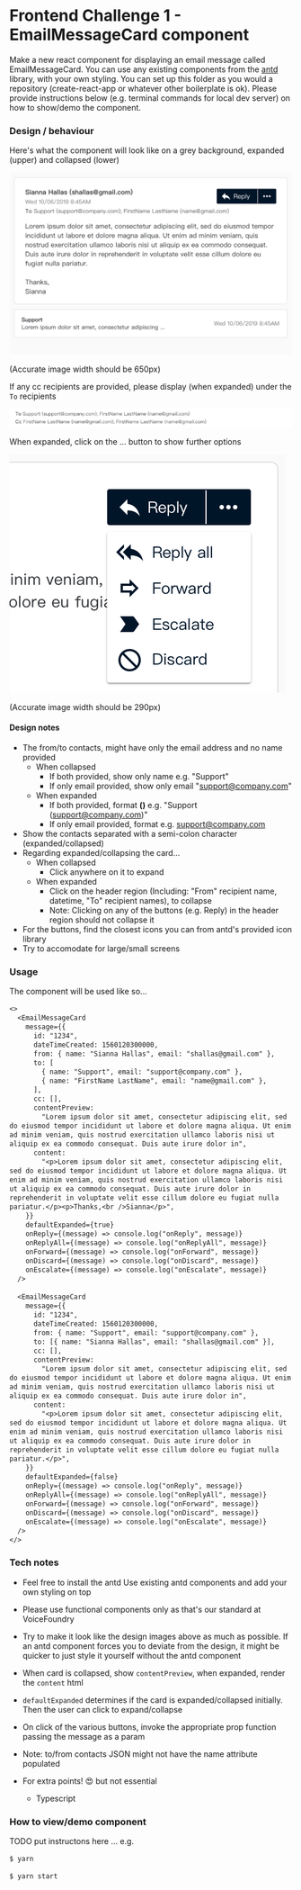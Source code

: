 # Frontend Challenge 1 - EmailMessageCard component 

Make a new react component for displaying an email message called EmailMessageCard. You can use any existing components from the [antd](https://ant.design/components/overview/) library, with your own styling. You can set up this folder as you would a repository (create-react-app or whatever other boilerplate is ok). Please provide instructions below (e.g. terminal commands for local dev server) on how to show/demo the component.

### Design / behaviour

Here's what the component will look like on a grey background, expanded (upper) and collapsed (lower)

![EmailMessageCard expanded and collapsed](/challenge-1-EmailMessageCard/readme-images/EmailMessageCard-expanded-and-collapsed.png)

(Accurate image width should be 650px)

If any cc recipients are provided, please display (when expanded) under the `To` recipients

![CC recipients](/challenge-1-EmailMessageCard/readme-images/EmailMessageCard-cc.png)



When expanded, click on the ... button to show further options

![Further options buttons](/challenge-1-EmailMessageCard/readme-images/EmailMessageCard-buttons.png)

(Accurate image width should be 290px)

#### Design notes

- The from/to contacts, might have only the email address and no name provided
    - When collapsed
        - If both provided, show only name e.g. "Support"
        - If only email provided, show only email "support@company.com"
    - When expanded
        - If both provided, format **<name> (<email>)** e.g. "Support (support@company.com)"
        - If only email provided, format **<email>** e.g. support@company.com
- Show the contacts separated with a semi-colon character (expanded/collapsed)
- Regarding expanded/collapsing the card...
    - When collapsed
        - Click anywhere on it to expand
    - When expanded
        - Click on the header region (Including: "From" recipient name, datetime, "To" recipient names), to collapse
        - Note: Clicking on any of the buttons (e.g. Reply) in the header region should not collapse it
- For the buttons, find the closest icons you can from antd's provided icon library
- Try to accomodate for large/small screens

### Usage

The component will be used like so...

```
<>
  <EmailMessageCard
    message={{
      id: "1234",
      dateTimeCreated: 1560120300000,
      from: { name: "Sianna Hallas", email: "shallas@gmail.com" },
      to: [
        { name: "Support", email: "support@company.com" },
        { name: "FirstName LastName", email: "name@gmail.com" },
      ],
      cc: [],
      contentPreview:
        "Lorem ipsum dolor sit amet, consectetur adipiscing elit, sed do eiusmod tempor incididunt ut labore et dolore magna aliqua. Ut enim ad minim veniam, quis nostrud exercitation ullamco laboris nisi ut aliquip ex ea commodo consequat. Duis aute irure dolor in",
      content:
        "<p>Lorem ipsum dolor sit amet, consectetur adipiscing elit, sed do eiusmod tempor incididunt ut labore et dolore magna aliqua. Ut enim ad minim veniam, quis nostrud exercitation ullamco laboris nisi ut aliquip ex ea commodo consequat. Duis aute irure dolor in reprehenderit in voluptate velit esse cillum dolore eu fugiat nulla pariatur.</p><p>Thanks,<br />Sianna</p>",
    }}
    defaultExpanded={true}
    onReply={(message) => console.log("onReply", message)}
    onReplyAll={(message) => console.log("onReplyAll", message)}
    onForward={(message) => console.log("onForward", message)}
    onDiscard={(message) => console.log("onDiscard", message)}
    onEscalate={(message) => console.log("onEscalate", message)}
  />

  <EmailMessageCard
    message={{
      id: "1234",
      dateTimeCreated: 1560120300000,
      from: { name: "Support", email: "support@company.com" },
      to: [{ name: "Sianna Hallas", email: "shallas@gmail.com" }],
      cc: [],
      contentPreview:
        "Lorem ipsum dolor sit amet, consectetur adipiscing elit, sed do eiusmod tempor incididunt ut labore et dolore magna aliqua. Ut enim ad minim veniam, quis nostrud exercitation ullamco laboris nisi ut aliquip ex ea commodo consequat. Duis aute irure dolor in",
      content:
        "<p>Lorem ipsum dolor sit amet, consectetur adipiscing elit, sed do eiusmod tempor incididunt ut labore et dolore magna aliqua. Ut enim ad minim veniam, quis nostrud exercitation ullamco laboris nisi ut aliquip ex ea commodo consequat. Duis aute irure dolor in reprehenderit in voluptate velit esse cillum dolore eu fugiat nulla pariatur.</p>",
    }}
    defaultExpanded={false}
    onReply={(message) => console.log("onReply", message)}
    onReplyAll={(message) => console.log("onReplyAll", message)}
    onForward={(message) => console.log("onForward", message)}
    onDiscard={(message) => console.log("onDiscard", message)}
    onEscalate={(message) => console.log("onEscalate", message)}
  />
</>
```

### Tech notes

- Feel free to install the antd Use existing antd components and add your own styling on top
- Please use functional components only as that's our standard at VoiceFoundry
- Try to make it look like the design images above as much as possible. If an antd component forces you to deviate from the design, it might be quicker to just style it yourself without the antd component
- When card is collapsed, show `contentPreview`, when expanded, render the `content` html
- `defaultExpanded` determines if the card is expanded/collapsed initially. Then the user can click to expand/collapse
- On click of the various buttons, invoke the appropriate prop function passing the message as a param
- Note: to/from contacts JSON might not have the name attribute populated



- For extra points! 😍 but not essential
    - Typescript


### How to view/demo component

TODO put instructons here ... e.g.

```sh
$ yarn
```

```sh
$ yarn start
```